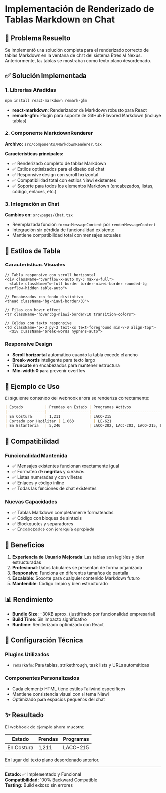 # Implementación de Renderizado de Tablas Markdown en Chat

## 🎯 Problema Resuelto

Se implementó una solución completa para el renderizado correcto de tablas Markdown en la ventana de chat del sistema Etres AI Nexus. Anteriormente, las tablas se mostraban como texto plano desordenado.

## ✅ Solución Implementada

### 1. Librerías Añadidas
```bash
npm install react-markdown remark-gfm
```

- **react-markdown**: Renderizador de Markdown robusto para React
- **remark-gfm**: Plugin para soporte de GitHub Flavored Markdown (incluye tablas)

### 2. Componente MarkdownRenderer

**Archivo:** `src/components/MarkdownRenderer.tsx`

**Características principales:**
- ✅ Renderizado completo de tablas Markdown
- ✅ Estilos optimizados para el diseño del chat
- ✅ Responsive design con scroll horizontal
- ✅ Compatibilidad total con estilos Niawi existentes
- ✅ Soporte para todos los elementos Markdown (encabezados, listas, código, enlaces, etc.)

### 3. Integración en Chat

**Cambios en:** `src/pages/Chat.tsx`
- Reemplazada función `formatMessageContent` por `renderMessageContent`
- Integración sin pérdida de funcionalidad existente
- Mantiene compatibilidad total con mensajes actuales

## 🎨 Estilos de Tabla

### Características Visuales
```tsx
// Tabla responsive con scroll horizontal
<div className="overflow-x-auto my-3 max-w-full">
  <table className="w-full border border-niawi-border rounded-lg overflow-hidden table-auto">

// Encabezados con fondo distintivo
<thead className="bg-niawi-border/30">

// Filas con hover effect
<tr className="hover:bg-niawi-border/10 transition-colors">

// Celdas con texto responsive
<td className="px-3 py-2 text-xs text-foreground min-w-0 align-top">
  <div className="break-words hyphens-auto">
```

### Responsive Design
- **Scroll horizontal** automático cuando la tabla excede el ancho
- **Break-words** inteligente para texto largo
- **Truncate** en encabezados para mantener estructura
- **Min-width 0** para prevenir overflow

## 🧪 Ejemplo de Uso

El siguiente contenido del webhook ahora se renderiza correctamente:

```markdown
| Estado          | Prendas en Estado | Programas Activos                                |
|-----------------|-------------------|-------------------------------------------------|
| En Costura      | 1,211             | LACO-215                                        |
| Cortado por Habilitar | 1,063         | LE-621                                          |
| En Estantería   | 5,246             | LACO-202, LACO-203, LACO-215, LACO-222, LACO-227 |
```

## 🔄 Compatibilidad

### Funcionalidad Mantenida
- ✅ Mensajes existentes funcionan exactamente igual
- ✅ Formateo de **negritas** y *cursivas*
- ✅ Listas numeradas y con viñetas
- ✅ Enlaces y código inline
- ✅ Todas las funciones de chat existentes

### Nuevas Capacidades
- ✅ Tablas Markdown completamente formateadas
- ✅ Código con bloques de sintaxis
- ✅ Blockquotes y separadores
- ✅ Encabezados con jerarquía apropiada

## 🚀 Beneficios

1. **Experiencia de Usuario Mejorada**: Las tablas son legibles y bien estructuradas
2. **Profesional**: Datos tabulares se presentan de forma organizada
3. **Responsive**: Funciona en diferentes tamaños de pantalla
4. **Escalable**: Soporte para cualquier contenido Markdown futuro
5. **Mantenible**: Código limpio y bien estructurado

## 📊 Rendimiento

- **Bundle Size**: +30KB aprox. (justificado por funcionalidad empresarial)
- **Build Time**: Sin impacto significativo
- **Runtime**: Renderizado optimizado con React

## 🔧 Configuración Técnica

### Plugins Utilizados
- `remarkGfm`: Para tablas, strikethrough, task lists y URLs automáticas

### Componentes Personalizados
- Cada elemento HTML tiene estilos Tailwind específicos
- Mantiene consistencia visual con el tema Niawi
- Optimizado para espacios pequeños del chat

## ✨ Resultado

El webhook de ejemplo ahora muestra:

| Estado | Prendas | Programas |
|--------|---------|-----------|
| En Costura | 1,211 | LACO-215 |

En lugar del texto plano desordenado anterior.

---

**Estado:** ✅ Implementado y Funcional  
**Compatibilidad:** 100% Backward Compatible  
**Testing:** Build exitoso sin errores 